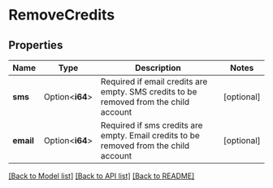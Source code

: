 # RemoveCredits

## Properties

Name | Type | Description | Notes
------------ | ------------- | ------------- | -------------
**sms** | Option<**i64**> | Required if email credits are empty. SMS credits to be removed from the child account | [optional]
**email** | Option<**i64**> | Required if sms credits are empty. Email credits to be removed from the child account | [optional]

[[Back to Model list]](../README.md#documentation-for-models) [[Back to API list]](../README.md#documentation-for-api-endpoints) [[Back to README]](../README.md)


